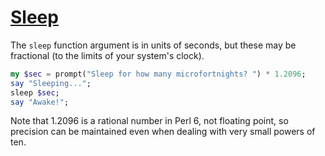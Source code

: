 [1]: https://rosettacode.org/wiki/Sleep

# [Sleep][1]

The `sleep` function argument is in units of seconds, but these may be fractional (to the limits of your system's clock).

```raku
my $sec = prompt("Sleep for how many microfortnights? ") * 1.2096;
say "Sleeping...";
sleep $sec;
say "Awake!";
```


Note that 1.2096 is a rational number in Perl&#160;6, not floating point, so precision can be maintained even when dealing with very small powers of ten.